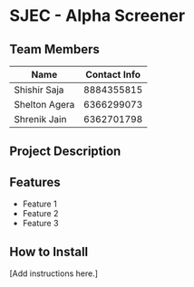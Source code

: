 # SJEC - Alpha Screener

## Team Members

| Name          | Contact Info        |
|------------   |---------------------|
| Shishir Saja  | 8884355815          |
| Shelton Agera | 6366299073          |
| Shrenik Jain  | 6362701798          |

## Project Description


## Features
- Feature 1
- Feature 2
- Feature 3

## How to Install
[Add instructions here.]
